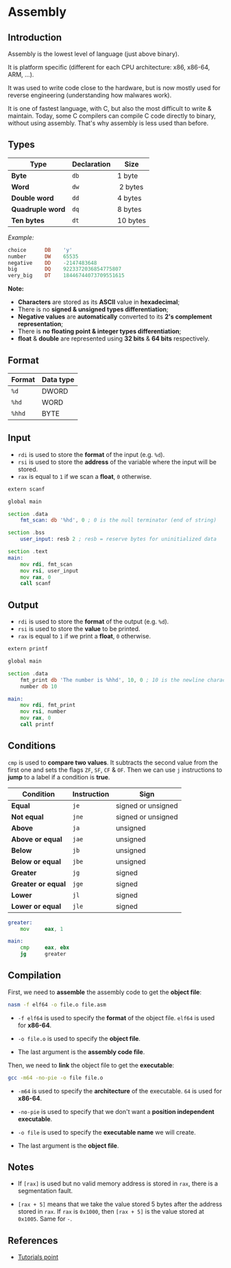 # Assembly

## Introduction

Assembly is the lowest level of language (just above binary).

It is platform specific (different for each CPU architecture: x86, x86-64, ARM,
...).

It was used to write code close to the hardware, but is now mostly used for
reverse engineering (understanding how malwares work).

It is one of fastest language, with C, but also the most difficult to write &
maintain. Today, some C compilers can compile C code directly to binary,
without using assembly. That's why assembly is less used than before.

## Types

| Type | Declaration | Size |
| ---- | ----------- | ---- |
| **Byte** | `db` | 1 byte |
| **Word** | `dw` | 2 bytes |
| **Double word** | `dd` | 4 bytes |
| **Quadruple word** | `dq` | 8 bytes |
| **Ten bytes** | `dt` | 10 bytes |

*Example:*

```asm
choice      DB    'y'
number      DW    65535
negative    DD    -2147483648
big         DQ    9223372036854775807
very_big    DT    18446744073709551615
```

**Note:**

- **Characters** are stored as its **ASCII** value in **hexadecimal**;
- There is no **signed & unsigned types differentiation**;
- **Negative values** are **automatically** converted to its **2's complement
representation**;
- There is **no floating point & integer types differentiation**;
- **float** & **double** are represented using **32 bits** & **64 bits**
respectively.

## Format

| Format | Data type |
| ------ | --------- |
| `%d` | DWORD |
| `%hd` | WORD |
| `%hhd` | BYTE |

## Input

- `rdi` is used to store the **format** of the input (e.g. `%d`).
- `rsi` is used to store the **address** of the variable where the input will
be stored.
- `rax` is equal to `1` if we scan a **float**, `0` otherwise.

```asm
extern scanf

global main

section .data
    fmt_scan: db '%hd', 0 ; 0 is the null terminator (end of string)

section .bss
    user_input: resb 2 ; resb = reserve bytes for uninitialized data

section .text
main:
    mov rdi, fmt_scan 
    mov rsi, user_input
    mov rax, 0
    call scanf
```

## Output

- `rdi` is used to store the **format** of the output (e.g. `%d`).
- `rsi` is used to store the **value** to be printed.
- `rax` is equal to `1` if we print a **float**, `0` otherwise.

```asm
extern printf

global main

section .data
    fmt_print db 'The number is %hhd', 10, 0 ; 10 is the newline character
    number db 10

main:
    mov rdi, fmt_print
    mov rsi, number
    mov rax, 0
    call printf
```

## Conditions

`cmp` is used to **compare two values**. It subtracts the second value from the
first one and sets the flags `ZF`, `SF`, `CF` & `OF`. Then we can use `j`
instructions to **jump** to a label if a condition is **true**.

| Condition | Instruction | Sign |
| --------- | ----------- | ---- |
| **Equal** | `je` | signed or unsigned |
| **Not equal** | `jne` | signed or unsigned |
| **Above** | `ja` | unsigned |
| **Above or equal** | `jae` | unsigned |
| **Below** | `jb` | unsigned |
| **Below or equal** | `jbe` | unsigned |
| **Greater** | `jg` | signed |
| **Greater or equal** | `jge` | signed |
| **Lower** | `jl` | signed |
| **Lower or equal** | `jle` | signed |

```asm
greater:
    mov     eax, 1

main:
    cmp     eax, ebx
    jg      greater
```

## Compilation

First, we need to **assemble** the assembly code to get the **object file**:

```bash
nasm -f elf64 -o file.o file.asm
```

- `-f elf64` is used to specify the **format** of the object file. `elf64` is
used for **x86-64**.

- `-o file.o` is used to specify the **object file**.

- The last argument is the **assembly code file**.

Then, we need to **link** the object file to get the **executable**:

```bash
gcc -m64 -no-pie -o file file.o
```

- `-m64` is used to specify the **architecture** of the executable. `64` is
used for **x86-64**.

- `-no-pie` is used to specify that we don't want a **position independent
executable**.

- `-o file` is used to specify the **executable name** we will create.

- The last argument is the **object file**.

## Notes

- If `[rax]` is used but no valid memory address is stored in `rax`, there is a
segmentation fault.

- `[rax + 5]` means that we take the value stored 5 bytes after the address
stored in `rax`. If `rax` is `0x1000`, then `[rax + 5]` is the value stored at
`0x1005`. Same for `-`.

## References

- [Tutorials point](https://www.tutorialspoint.com/assembly_programming)
